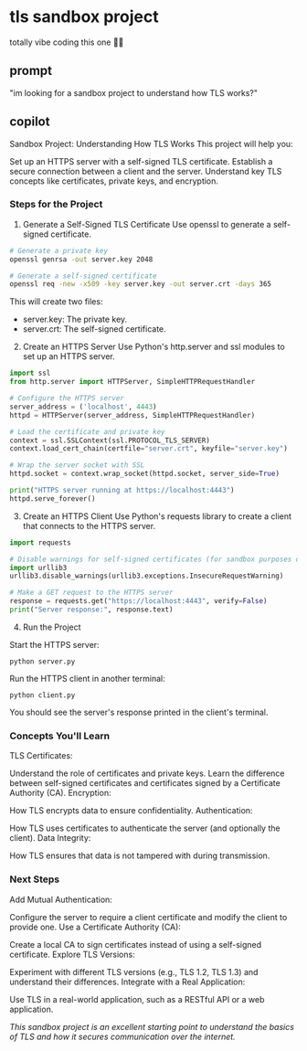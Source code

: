 # tls sandbox project

totally vibe coding this one 🤖🎨

## prompt

"im looking for a sandbox project to understand how TLS works?"

## copilot

Sandbox Project: Understanding How TLS Works
This project will help you:

Set up an HTTPS server with a self-signed TLS certificate.
Establish a secure connection between a client and the server.
Understand key TLS concepts like certificates, private keys, and encryption.

### Steps for the Project

1. Generate a Self-Signed TLS Certificate
Use openssl to generate a self-signed certificate.

```bash
# Generate a private key
openssl genrsa -out server.key 2048

# Generate a self-signed certificate
openssl req -new -x509 -key server.key -out server.crt -days 365
```

This will create two files:

- server.key: The private key.
- server.crt: The self-signed certificate.

2. Create an HTTPS Server
Use Python's http.server and ssl modules to set up an HTTPS server.

```python
import ssl
from http.server import HTTPServer, SimpleHTTPRequestHandler

# Configure the HTTPS server
server_address = ('localhost', 4443)
httpd = HTTPServer(server_address, SimpleHTTPRequestHandler)

# Load the certificate and private key
context = ssl.SSLContext(ssl.PROTOCOL_TLS_SERVER)
context.load_cert_chain(certfile="server.crt", keyfile="server.key")

# Wrap the server socket with SSL
httpd.socket = context.wrap_socket(httpd.socket, server_side=True)

print("HTTPS server running at https://localhost:4443")
httpd.serve_forever()
```

3. Create an HTTPS Client
Use Python's requests library to create a client that connects to the HTTPS server.

```python
import requests

# Disable warnings for self-signed certificates (for sandbox purposes only)
import urllib3
urllib3.disable_warnings(urllib3.exceptions.InsecureRequestWarning)

# Make a GET request to the HTTPS server
response = requests.get("https://localhost:4443", verify=False)
print("Server response:", response.text)
```

4. Run the Project

Start the HTTPS server:
```
python server.py
```

Run the HTTPS client in another terminal:
```
python client.py
```

You should see the server's response printed in the client's terminal.

### Concepts You'll Learn
TLS Certificates:

Understand the role of certificates and private keys.
Learn the difference between self-signed certificates and certificates signed by a Certificate Authority (CA).
Encryption:

How TLS encrypts data to ensure confidentiality.
Authentication:

How TLS uses certificates to authenticate the server (and optionally the client).
Data Integrity:

How TLS ensures that data is not tampered with during transmission.

### Next Steps
Add Mutual Authentication:

Configure the server to require a client certificate and modify the client to provide one.
Use a Certificate Authority (CA):

Create a local CA to sign certificates instead of using a self-signed certificate.
Explore TLS Versions:

Experiment with different TLS versions (e.g., TLS 1.2, TLS 1.3) and understand their differences.
Integrate with a Real Application:

Use TLS in a real-world application, such as a RESTful API or a web application.

_This sandbox project is an excellent starting point to understand the basics of TLS and how it secures communication over the internet._

